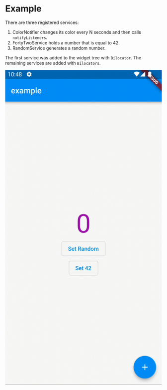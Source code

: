 # Example

There are three registered services:
1. ColorNotifier changes its color every N seconds and then calls `notifyListeners`.
2. FortyTwoService holds a number that is equal to 42.
3. RandomService generates a random number.

The first service was added to the widget tree with `Bilocator`. The remaining services are added with `Bilocators`.

![example](https://github.com/buttonsrtoys/bilocator/blob/main/example/example.gif)